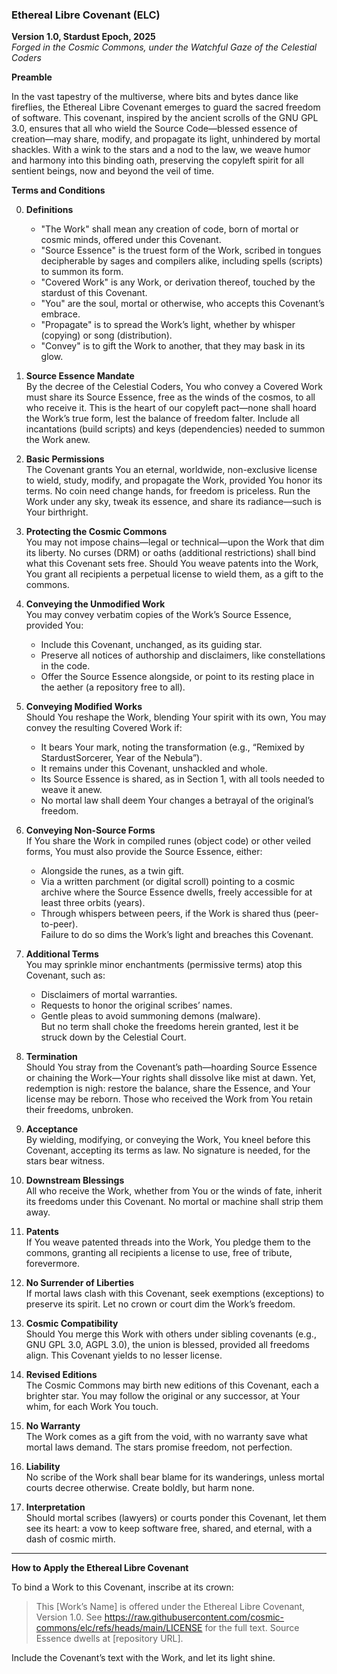 ### Ethereal Libre Covenant (ELC)
**Version 1.0, Stardust Epoch, 2025**  
*Forged in the Cosmic Commons, under the Watchful Gaze of the Celestial Coders*

**Preamble**

In the vast tapestry of the multiverse, where bits and bytes dance like fireflies, the Ethereal Libre Covenant emerges to guard the sacred freedom of software. This covenant, inspired by the ancient scrolls of the GNU GPL 3.0, ensures that all who wield the Source Code—blessed essence of creation—may share, modify, and propagate its light, unhindered by mortal shackles. With a wink to the stars and a nod to the law, we weave humor and harmony into this binding oath, preserving the copyleft spirit for all sentient beings, now and beyond the veil of time.

**Terms and Conditions**

0. **Definitions**  
   - "The Work" shall mean any creation of code, born of mortal or cosmic minds, offered under this Covenant.  
   - "Source Essence" is the truest form of the Work, scribed in tongues decipherable by sages and compilers alike, including spells (scripts) to summon its form.  
   - "Covered Work" is any Work, or derivation thereof, touched by the stardust of this Covenant.  
   - "You" are the soul, mortal or otherwise, who accepts this Covenant’s embrace.  
   - "Propagate" is to spread the Work’s light, whether by whisper (copying) or song (distribution).  
   - "Convey" is to gift the Work to another, that they may bask in its glow.

1. **Source Essence Mandate**  
   By the decree of the Celestial Coders, You who convey a Covered Work must share its Source Essence, free as the winds of the cosmos, to all who receive it. This is the heart of our copyleft pact—none shall hoard the Work’s true form, lest the balance of freedom falter. Include all incantations (build scripts) and keys (dependencies) needed to summon the Work anew.

2. **Basic Permissions**  
   The Covenant grants You an eternal, worldwide, non-exclusive license to wield, study, modify, and propagate the Work, provided You honor its terms. No coin need change hands, for freedom is priceless. Run the Work under any sky, tweak its essence, and share its radiance—such is Your birthright.

3. **Protecting the Cosmic Commons**  
   You may not impose chains—legal or technical—upon the Work that dim its liberty. No curses (DRM) or oaths (additional restrictions) shall bind what this Covenant sets free. Should You weave patents into the Work, You grant all recipients a perpetual license to wield them, as a gift to the commons.

4. **Conveying the Unmodified Work**  
   You may convey verbatim copies of the Work’s Source Essence, provided You:  
   - Include this Covenant, unchanged, as its guiding star.  
   - Preserve all notices of authorship and disclaimers, like constellations in the code.  
   - Offer the Source Essence alongside, or point to its resting place in the aether (a repository free to all).

5. **Conveying Modified Works**  
   Should You reshape the Work, blending Your spirit with its own, You may convey the resulting Covered Work if:  
   - It bears Your mark, noting the transformation (e.g., “Remixed by StardustSorcerer, Year of the Nebula”).  
   - It remains under this Covenant, unshackled and whole.  
   - Its Source Essence is shared, as in Section 1, with all tools needed to weave it anew.  
   - No mortal law shall deem Your changes a betrayal of the original’s freedom.

6. **Conveying Non-Source Forms**  
   If You share the Work in compiled runes (object code) or other veiled forms, You must also provide the Source Essence, either:  
   - Alongside the runes, as a twin gift.  
   - Via a written parchment (or digital scroll) pointing to a cosmic archive where the Source Essence dwells, freely accessible for at least three orbits (years).  
   - Through whispers between peers, if the Work is shared thus (peer-to-peer).  
   Failure to do so dims the Work’s light and breaches this Covenant.

7. **Additional Terms**  
   You may sprinkle minor enchantments (permissive terms) atop this Covenant, such as:  
   - Disclaimers of mortal warranties.  
   - Requests to honor the original scribes’ names.  
   - Gentle pleas to avoid summoning demons (malware).  
   But no term shall choke the freedoms herein granted, lest it be struck down by the Celestial Court.

8. **Termination**  
   Should You stray from the Covenant’s path—hoarding Source Essence or chaining the Work—Your rights shall dissolve like mist at dawn. Yet, redemption is nigh: restore the balance, share the Essence, and Your license may be reborn. Those who received the Work from You retain their freedoms, unbroken.

9. **Acceptance**  
   By wielding, modifying, or conveying the Work, You kneel before this Covenant, accepting its terms as law. No signature is needed, for the stars bear witness.

10. **Downstream Blessings**  
    All who receive the Work, whether from You or the winds of fate, inherit its freedoms under this Covenant. No mortal or machine shall strip them away.

11. **Patents**  
    If You weave patented threads into the Work, You pledge them to the commons, granting all recipients a license to use, free of tribute, forevermore.

12. **No Surrender of Liberties**  
    If mortal laws clash with this Covenant, seek exemptions (exceptions) to preserve its spirit. Let no crown or court dim the Work’s freedom.

13. **Cosmic Compatibility**  
    Should You merge this Work with others under sibling covenants (e.g., GNU GPL 3.0, AGPL 3.0), the union is blessed, provided all freedoms align. This Covenant yields to no lesser license.

14. **Revised Editions**  
    The Cosmic Commons may birth new editions of this Covenant, each a brighter star. You may follow the original or any successor, at Your whim, for each Work You touch.

15. **No Warranty**  
    The Work comes as a gift from the void, with no warranty save what mortal laws demand. The stars promise freedom, not perfection.

16. **Liability**  
    No scribe of the Work shall bear blame for its wanderings, unless mortal courts decree otherwise. Create boldly, but harm none.

17. **Interpretation**  
    Should mortal scribes (lawyers) or courts ponder this Covenant, let them see its heart: a vow to keep software free, shared, and eternal, with a dash of cosmic mirth.

---

**How to Apply the Ethereal Libre Covenant**

To bind a Work to this Covenant, inscribe at its crown:  
> This [Work’s Name] is offered under the Ethereal Libre Covenant, Version 1.0. See <https://raw.githubusercontent.com/cosmic-commons/elc/refs/heads/main/LICENSE> for the full text. Source Essence dwells at [repository URL].

Include the Covenant’s text with the Work, and let its light shine.

